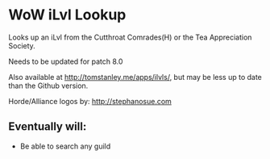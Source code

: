 # WoW iLvl Lookup
Looks up an iLvl from the Cutthroat Comrades(H) or the Tea Appreciation Society.

Needs to be updated for patch 8.0

Also available at http://tomstanley.me/apps/ilvls/, but may be less up to date than the Github version.

Horde/Alliance logos by: http://stephanosue.com

## Eventually will:

- Be able to search any guild
